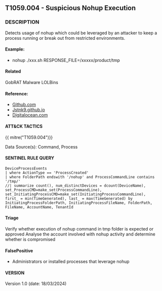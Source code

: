 ## T1059.004 - Suspicious Nohup Execution
  
###  DESCRIPTION

Detects usage of nohup which could be leveraged by an attacker to keep a process running or break out from restricted environments.

#### Example:

- nohup ./xxx.sh RESPONSE_FILE=/xxxxx/product/tmp

#### Related

GobRAT Malware
LOLBins

#### Reference:

- [Github.com](https://github.com/SigmaHQ/sigma/blob/68511f711fae7a1417fc7a782684fb1f01eefeea/rules/linux/process_creation/proc_creation_lnx_nohup_susp_execution.yml#L18)
- [Jstnk9.github.io](https://jstnk9.github.io/jstnk9/research/GobRAT-Malware/)
- [Digitalocean.com](https://www.digitalocean.com/community/tutorials/nohup-command-in-linux)

####  ATT&CK TACTICS

{{ mitre("T1059.004")}}

Data Source(s): Command, Process

#### SENTINEL RULE QUERY

~~~
DeviceProcessEvents 
| where ActionType == 'ProcessCreated'  
| where FolderPath endswith '/nohup' and ProcessCommandLine contains '/tmp/'
//| summarize count(), num_distinctDevices = dcount(DeviceName), set_ProcessCMD=make_set(ProcessCommandLine), set_InitiatingProcessCMD=make_set(InitiatingProcessCommandLine), first_ = min(TimeGenerated), last_ = max(TimeGenerated) by InitiatingProcessFolderPath, InitiatingProcessFileName, FolderPath, FileName, AccountName, TenantId 
~~~

#### Triage

Verify whether execution of nohup command in tmp folder is expected or approved
Analyse the account involved with nohup activity and determine whether is compromised

#### FalsePositive

- Administrators or installed processes that leverage nohup

#### VERSION

Version 1.0 (date: 18/03/2024)
